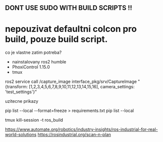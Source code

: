 ## DONT USE SUDO WITH BUILD SCRIPTS !!


# nepouzivat defaultni colcon pro build, pouze build script.


co je vlastne zatim potreba?
- nainstalovany ros2 humble
- PhoxiControl 1.15.0
- tmux



ros2 service call /capture_image interface_pkg/srv/CaptureImage "{transform: [1,2,3,4,5,6,7,8,9,10,11,12,13,14,15,16], camera_settings: 'test_settings'}"

uzitecne prikazy

pip list --local --format=freeze > requirements.txt
pip list --local

tmux kill-session -t ros_build


https://www.automate.org/robotics/industry-insights/ros-industrial-for-real-world-solutions
https://rosindustrial.org/scan-n-plan